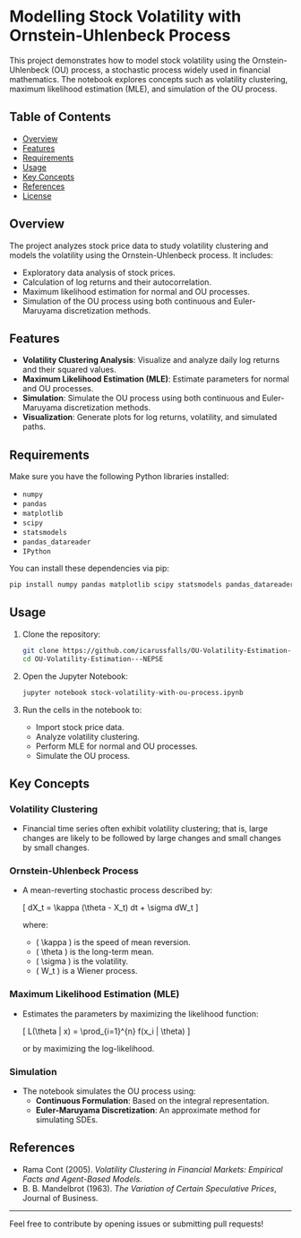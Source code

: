 # Modelling Stock Volatility with Ornstein-Uhlenbeck Process

This project demonstrates how to model stock volatility using the Ornstein-Uhlenbeck (OU) process, a stochastic process widely used in financial mathematics. The notebook explores concepts such as volatility clustering, maximum likelihood estimation (MLE), and simulation of the OU process.

## Table of Contents
- [Overview](#overview)
- [Features](#features)
- [Requirements](#requirements)
- [Usage](#usage)
- [Key Concepts](#key-concepts)
- [References](#references)
- [License](#license)

## Overview
The project analyzes stock price data to study volatility clustering and models the volatility using the Ornstein-Uhlenbeck process. It includes:
- Exploratory data analysis of stock prices.
- Calculation of log returns and their autocorrelation.
- Maximum likelihood estimation for normal and OU processes.
- Simulation of the OU process using both continuous and Euler-Maruyama discretization methods.

## Features
- **Volatility Clustering Analysis**: Visualize and analyze daily log returns and their squared values.
- **Maximum Likelihood Estimation (MLE)**: Estimate parameters for normal and OU processes.
- **Simulation**: Simulate the OU process using both continuous and Euler-Maruyama discretization methods.
- **Visualization**: Generate plots for log returns, volatility, and simulated paths.

## Requirements
Make sure you have the following Python libraries installed:
- `numpy`
- `pandas`
- `matplotlib`
- `scipy`
- `statsmodels`
- `pandas_datareader`
- `IPython`

You can install these dependencies via pip:

```bash
pip install numpy pandas matplotlib scipy statsmodels pandas_datareader
```

## Usage
1. Clone the repository:
   ```bash
   git clone https://github.com/icarussfalls/OU-Volatility-Estimation---NEPSE
   cd OU-Volatility-Estimation---NEPSE
   ```

2. Open the Jupyter Notebook:
   ```bash
   jupyter notebook stock-volatility-with-ou-process.ipynb
   ```

3. Run the cells in the notebook to:
   - Import stock price data.
   - Analyze volatility clustering.
   - Perform MLE for normal and OU processes.
   - Simulate the OU process.

## Key Concepts
### Volatility Clustering
- Financial time series often exhibit volatility clustering; that is, large changes are likely to be followed by large changes and small changes by small changes.

### Ornstein-Uhlenbeck Process
- A mean-reverting stochastic process described by:
  
  \[
  dX_t = \kappa (\theta - X_t) dt + \sigma dW_t
  \]
  
  where:
  - \( \kappa \) is the speed of mean reversion.
  - \( \theta \) is the long-term mean.
  - \( \sigma \) is the volatility.
  - \( W_t \) is a Wiener process.

### Maximum Likelihood Estimation (MLE)
- Estimates the parameters by maximizing the likelihood function:
  
  \[
  L(\theta | x) = \prod_{i=1}^{n} f(x_i | \theta)
  \]
  
  or by maximizing the log-likelihood.

### Simulation
- The notebook simulates the OU process using:
  - **Continuous Formulation**: Based on the integral representation.
  - **Euler-Maruyama Discretization**: An approximate method for simulating SDEs.

## References
- Rama Cont (2005). *Volatility Clustering in Financial Markets: Empirical Facts and Agent-Based Models*.
- B. B. Mandelbrot (1963). *The Variation of Certain Speculative Prices*, Journal of Business.

---

Feel free to contribute by opening issues or submitting pull requests!
